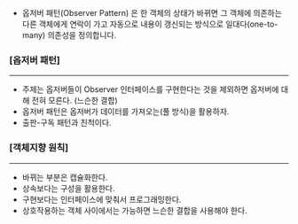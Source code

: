 - 옵저버 패턴(Observer Pattern) 은 한 객체의 상태가 바뀌면 그 객체에 의존하는 다른 객체에게 연락이 가고 자동으로 내용이 갱신되는 방식으로 일대다(one-to-many) 의존성을 정의합니다.

### [옵저버 패턴]
---
- 주제는 옵저버들이 Observer 인터페이스를 구현한다는 것을 제외하면 옵저버에 대해 전혀 모른다. (느슨한 결합)
- 옵저버 패턴은 옵저버가 데이터를 가져오는(풀 방식)을 활용하자.
- 출판-구독 패턴과 친척이다.

### [객체지향 원칙]
---
- 바뀌는 부분은 캡슐화한다.
- 상속보다는 구성을 활용한다.
- 구현보다는 인터페이스에 맞춰서 프로그래밍한다.
- 상호작용하는 객체 사이에서는 가능하면 느슨한 결합을 사용해야 한다.
